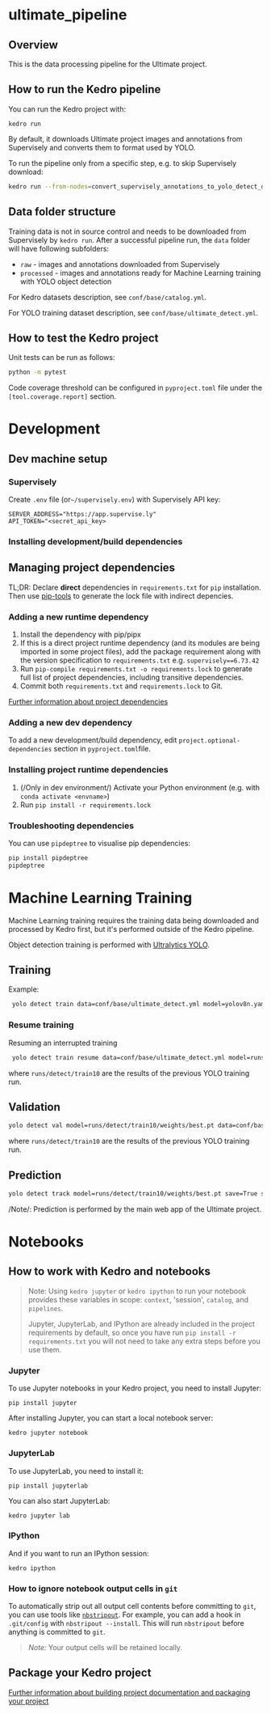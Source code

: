 # ultimate_pipeline

## Overview

This is the data processing pipeline for the Ultimate project.

## How to run the Kedro pipeline

You can run the Kedro project with:

```
kedro run
```

By default, it downloads Ultimate project images and annotations from Supervisely and converts them to format used by YOLO.

To run the pipeline only from a specific step, e.g. to skip Supervisely download:
```bash
kedro run --from-nodes=convert_supervisely_annotations_to_yolo_detect_dataframe_node
```

## Data folder structure

Training data is not in source control and needs to be downloaded from Supervisely by `kedro run`.
After a successful pipeline run, the `data` folder will have following subfolders:
- `raw` - images and annotations downloaded from Supervisely
- `processed` - images and annotations ready for Machine Learning training with YOLO object detection 

For Kedro datasets description, see `conf/base/catalog.yml`.

For YOLO training dataset description, see `conf/base/ultimate_detect.yml`.

## How to test the Kedro project

Unit tests can be run as follows:

```bash
python -m pytest
```

Code coverage threshold can be configured in `pyproject.toml` file under the `[tool.coverage.report]` section.

# Development

## Dev machine setup
### Supervisely
Create `.env` file (or`~/supervisely.env`) with Supervisely API key:
```
SERVER_ADDRESS="https://app.supervise.ly"
API_TOKEN="<secret_api_key>
```
### Installing development/build dependencies

## Managing project dependencies

TL;DR: Declare **direct** dependencies in `requirements.txt` for `pip` installation. Then use [pip-tools](https://github.com/jazzband/pip-tools) to generate the lock file with indirect depencies.

### Adding a new runtime dependency
1. Install the dependency with pip/pipx
2. If this is a direct project runtime dependency (and its modules are being imported in some project files), add the package requirement along with the version specification to `requirements.txt`
e.g. `supervisely==6.73.42`
3. Run `pip-compile requirements.txt -o requirements.lock` to generate full list of project dependencies, including transitive dependencies.
4. Commit both `requirements.txt` and `requirements.lock` to Git.

[Further information about project dependencies](https://docs.kedro.org/en/stable/kedro_project_setup/dependencies.html#project-specific-dependencies)

### Adding a new dev dependency
To add a new development/build dependency, edit `project.optional-dependencies` section in `pyproject.toml`file.

### Installing project runtime dependencies
1. (/Only in dev environment/) Activate your Python environment (e.g. with `conda activate <envname>`)
2. Run `pip install -r requirements.lock`

### Troubleshooting dependencies

You can use `pipdeptree` to visualise pip dependencies:
```bash
pip install pipdeptree
pipdeptree
```

# <a id="Machine-Learning-Training"></a>Machine Learning Training
Machine Learning training requires the training data being downloaded and processed by Kedro first, but it's performed outside of the Kedro pipeline.


Object detection training is performed with [Ultralytics YOLO](https://docs.ultralytics.com/quickstart/).

## Training
Example:
```bash
 yolo detect train data=conf/base/ultimate_detect.yml model=yolov8n.yaml pretrained=yolov8n.pt epochs=100 imgsz=3840 batch=2
```

### Resume training
Resuming an interrupted training
```bash
 yolo detect train resume data=conf/base/ultimate_detect.yml model=runs/detect/train10/weights/last.pt
```
where `runs/detect/train10` are the results of the previous YOLO training run.

## Validation
```bash
yolo detect val model=runs/detect/train10/weights/best.pt data=conf/base/ultimate_detect.yml
```
where `runs/detect/train10` are the results of the previous YOLO training run.


## Prediction
```bash
yolo detect track model=runs/detect/train10/weights/best.pt save=True save_txt=True save_conf=True agnostic_nms=True source=<some_ultimate_frisbee_match.mp4>
```
/Note/: Prediction is performed by the main web app of the Ultimate project.

# Notebooks

## How to work with Kedro and notebooks

> Note: Using `kedro jupyter` or `kedro ipython` to run your notebook provides these variables in scope: `context`, 'session', `catalog`, and `pipelines`.
>
> Jupyter, JupyterLab, and IPython are already included in the project requirements by default, so once you have run `pip install -r requirements.txt` you will not need to take any extra steps before you use them.

### Jupyter
To use Jupyter notebooks in your Kedro project, you need to install Jupyter:

```
pip install jupyter
```

After installing Jupyter, you can start a local notebook server:

```
kedro jupyter notebook
```

### JupyterLab
To use JupyterLab, you need to install it:

```
pip install jupyterlab
```

You can also start JupyterLab:

```
kedro jupyter lab
```

### IPython
And if you want to run an IPython session:

```
kedro ipython
```

### How to ignore notebook output cells in `git`
To automatically strip out all output cell contents before committing to `git`, you can use tools like [`nbstripout`](https://github.com/kynan/nbstripout). For example, you can add a hook in `.git/config` with `nbstripout --install`. This will run `nbstripout` before anything is committed to `git`.

> *Note:* Your output cells will be retained locally.

## Package your Kedro project

[Further information about building project documentation and packaging your project](https://docs.kedro.org/en/stable/tutorial/package_a_project.html)
